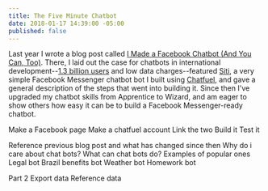```yaml
---
title: The Five Minute Chatbot
date: 2018-01-17 14:39:00 -05:00
published: false
---
```


Last year I wrote a blog post called [I Made a Facebook Chatbot (And You Can, Too)](https://dai-global-digital.com/facebook-chatbot.html). There, I laid out the case for chatbots in international development--[1.3 billion users](https://venturebeat.com/2017/09/14/facebook-messenger-passes-1-3-billion-monthly-active-users/) and low data charges--featured [Siti](https://www.messenger.com/t/1276881939061378), a very simple Facebook Messenger chatbot bot I built using [Chatfuel](http://www.chatfuel.com), and gave a general description of the steps that went into building it. Since then I've upgraded my chatbot skills from Apprentice to Wizard, and am eager to show others how easy it can be to build a Facebook Messenger-ready chatbot. 

<!--more-->

Make a Facebook page
Make a chatfuel account
Link the two
Build it
Test it

Reference previous blog post and what has changed since then
Why do i care about chat bots?
What can chat bots do? 
Examples of popular ones
Legal bot
Brazil benefits bot
Weather bot
Homework bot

 

Part 2
Export data
Reference data